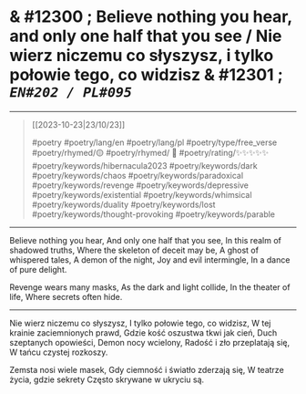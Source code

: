 # & #12300 ; Believe nothing you hear, and only one half that you see / Nie wierz niczemu co słyszysz, i tylko połowie tego, co widzisz & #12301 ; *`EN#202 / PL#095`*

---

> [[2023-10-23|23/10/23]]
> 
> #poetry 
> #poetry/lang/en #poetry/lang/pl 
> #poetry/type/free_verse 
> #poetry/rhymed/🟡 #poetry/rhymed/ 🔴 
> #poetry/rating/✨✨✨✨✨ 
> #poetry/keywords/hibernacula2023 #poetry/keywords/dark #poetry/keywords/chaos #poetry/keywords/paradoxical #poetry/keywords/revenge #poetry/keywords/depressive #poetry/keywords/existential #poetry/keywords/whimsical #poetry/keywords/duality #poetry/keywords/lost #poetry/keywords/thought-provoking #poetry/keywords/parable 

---

Believe nothing you hear,
And only one half that you see,
In this realm of shadowed truths,
Where the skeleton of deceit may be,
A ghost of whispered tales,
A demon of the night,
Joy and evil intermingle,
In a dance of pure delight.

Revenge wears many masks,
As the dark and light collide,
In the theater of life,
Where secrets often hide.

---

Nie wierz niczemu co słyszysz,
I tylko połowie tego, co widzisz,
W tej krainie zaciemnionych prawd,
Gdzie kość oszustwa tkwi jak cień,
Duch szeptanych opowieści,
Demon nocy wcielony,
Radość i zło przeplatają się,
W tańcu czystej rozkoszy.

Zemsta nosi wiele masek,
Gdy ciemność i światło zderzają się,
W teatrze życia, gdzie sekrety
Często skrywane w ukryciu są.